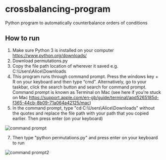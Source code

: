 # crossbalancing-program
Python program to automatically counterbalance orders of conditions

## How to run
1. Make sure Python 3 is installed on your computer https://www.python.org/downloads/
2. Download permutations.py
3. Copy the file path location of wherever it saved e.g. C:\Users\Alice\Downloads
4. This program runs through command prompt. Press the windows key + R on your keyboard and then type “cmd”. Alternatively, go to your taskbar, click the search button and search for command prompt. Command prompt is known as Terminal on Mac (see here if you're stuck on Mac https://support.apple.com/en-gb/guide/terminal/apd5265185d-f365-44cb-8b09-71a064a42125/mac)
5. In the command prompt, type "cd C:\Users\Alice\Downloads" without the quotes and replace the file path with your path that you copied earlier. Then press enter (on your keyboard)

![command prompt](https://i.ibb.co/mGd81ps/cmd1.png)

7. Then type "python permutations.py" and press enter on your keyboard to run

![command prompt2](https://i.ibb.co/R3QzJ7M/cmd2.png)
